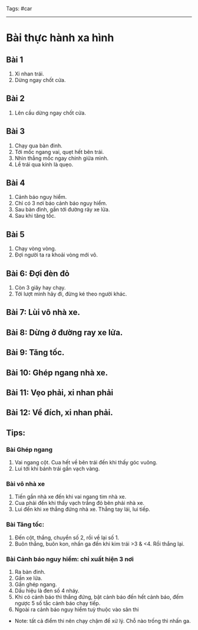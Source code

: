 Tags: #car

---

# Bài thực hành xa hình

## Bài 1
1. Xi nhan trái.
2. Dừng ngay chốt cửa.

## Bài 2
1. Lên cầu dừng ngay chốt cửa.

## Bài 3
1. Chạy qua bàn đinh.
2. Tới mốc ngang vai, quẹt hết bên trái.
3. Nhìn thẳng mốc ngay chính giửa mình.
4. Lề trái qua kính là quẹo.

## Bài 4
1. Cảnh báo nguy hiểm.
2. Chỉ có 3 nơi báo cảnh báo nguy hiểm.
3. Sau bàn đinh, gần tới đường rây xe lửa.
4. Sau khi tăng tốc.

## Bài 5
1. Chạy vòng vòng.
2. Đợi người ta ra khoải vòng mới vô.

## Bài 6: Đợi đèn đỏ
1. Còn 3 giây hay chạy.
2. Tới lượt mình hãy đi, đừng ké theo người khác.

## Bài 7: Lùi vô nhà xe.

## Bài 8: Dừng ở đường ray xe lửa.

## Bài 9: Tăng tốc.

## Bài 10: Ghép ngang nhà xe. 

## Bài 11: Vẹo phải, xi nhan phải

## Bài 12: Về đích, xi nhan phải.
 
## Tips:

### Bài Ghép ngang
1. Vai ngang cột. Cua hết về bên trái đến khi thấy góc vuông.
2. Lui tới khi bánh trái gần vạch vàng.

### Bài vô nhà xe
1. Tiến gần nhà xe đến khi vai ngang tim nhà xe.
2. Cua phải đến khi thấy vạch trắng đỏ bên phải nhà xe.
3. Lui đến khi xe thẳng đứng nhà xe. Thẳng tay lái, lui tiếp.

### Bài Tăng tốc:
1. Đến cột, thắng, chuyển số 2, rồi về lại số 1.
2. Buôn thắng, buôn kon, nhấn ga đến khi kim trái >3 & <4. Rồi thắng lại.

### Bài Cảnh báo nguy hiểm: chỉ xuất hiện 3 nơi
1. Ra bàn đinh.
2. Gần xe lửa.
3. Gần ghép ngang. 
4. Dấu hiệu là đen số 4 nháy.
5. Khi có cảnh báo thì thắng đứng, bật cảnh báo đến hết cảnh báo, đếm ngược 5 số tắc cảnh báo chạy tiếp.
6. Ngoài ra cảnh báo nguy hiểm tuỳ thuộc vào sân thi

* Note: tất cả điểm thi nên chạy chậm để xử lý. Chỗ nào trống thì nhấn ga.
